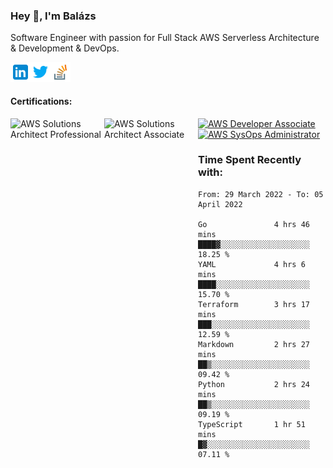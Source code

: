 ### Hey 👋, I'm Balázs

Software Engineer with passion for Full Stack AWS Serverless Architecture & Development & DevOps.

<a href="https://www.linkedin.com/in/balazsburi/" target="_blank">
  <img align="left" alt="Balázs's LinkdeIn" width="32px" src="https://raw.githubusercontent.com/burib/burib/master/icons/linkedin.svg" />
</a>
<a href="https://twitter.com/BuriB/" target="_blank">
  <img align="left" alt="Balázs's Instagram" width="32px" src="https://raw.githubusercontent.com/burib/burib/master/icons/twitter.svg" />
</a>
<a href="https://stackoverflow.com/users/1720437/burib" target="_blank">
  <img align="left" alt="Balázs's stackoverflow" width="32px" src="https://raw.githubusercontent.com/burib/burib/master/icons/stackoverflow.svg" />
</a>

<br><br>
 
#### Certifications:
<a href="https://www.credly.com/badges/27d8d72e-6557-4454-bc91-bdb778184d06" target="_blank">
  <img src="https://user-images.githubusercontent.com/956227/161031223-14eae8ed-2381-42cf-9bf2-0ec14581a5ea.png" width="150" height="150" align="left" alt="AWS Solutions Architect Professional"/></a>   
<a href="https://www.credly.com/badges/117038d0-e05e-45a7-872a-fd7aea41116d" target="_blank"><img src="https://user-images.githubusercontent.com/956227/145574196-3b0bdd34-763e-4f97-b6ab-45c6dcd627a1.png" width="150" height="150" align="left" alt="AWS Solutions Architect Associate"/></a>
<a href="https://www.credly.com/badges/9637581d-823c-44c5-b32c-cc5868fec2ac" target="_blank"><img src="https://user-images.githubusercontent.com/956227/145574296-5f73ee1f-f259-4640-8aa6-8532335ab403.png" width="150" height="150" alt="AWS Developer Associate" /></a>
<a href="https://www.credly.com/badges/83f20920-eb6e-4f87-8098-8db63e56f583" target="_blank"><img src="https://user-images.githubusercontent.com/956227/145573702-51949999-ab51-4979-ac29-de78bef82843.png" width="150" height="150" alt="AWS SysOps Administrator" /></a>




### Time Spent Recently with:

<!--START_SECTION:waka-->

```text
From: 29 March 2022 - To: 05 April 2022

Go               4 hrs 46 mins   ████▓░░░░░░░░░░░░░░░░░░░░   18.25 %
YAML             4 hrs 6 mins    ████░░░░░░░░░░░░░░░░░░░░░   15.70 %
Terraform        3 hrs 17 mins   ███░░░░░░░░░░░░░░░░░░░░░░   12.59 %
Markdown         2 hrs 27 mins   ██▒░░░░░░░░░░░░░░░░░░░░░░   09.42 %
Python           2 hrs 24 mins   ██▒░░░░░░░░░░░░░░░░░░░░░░   09.19 %
TypeScript       1 hr 51 mins    █▓░░░░░░░░░░░░░░░░░░░░░░░   07.11 %
```

<!--END_SECTION:waka-->

<br /><br />


<!--
**burib/burib** is a ✨ _special_ ✨ repository because its `README.md` (this file) appears on your GitHub profile.

Here are some ideas to get you started:

- 🔭 I’m currently working on ...
- 🌱 I’m currently learning ...
- 👯 I’m looking to collaborate on ...
- 🤔 I’m looking for help with ...
- 💬 Ask me about ...
- 📫 How to reach me: ...
- 😄 Pronouns: ...
- ⚡ Fun fact: ...
-->

